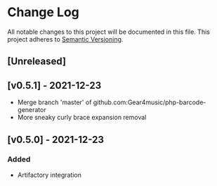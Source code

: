 # Change Log
All notable changes to this project will be documented in this file.
This project adheres to [Semantic Versioning](http://semver.org/).

## [Unreleased]

## [v0.5.1] - 2021-12-23
- Merge branch 'master' of github.com:Gear4music/php-barcode-generator
- More sneaky curly brace expansion removal

## [v0.5.0] - 2021-12-23
### Added
- Artifactory integration
